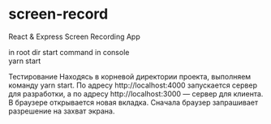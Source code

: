 # screen-record
React &amp; Express Screen Recording App

in root dir   start command in console  
yarn start



Тестирование
Находясь в корневой директории проекта, выполняем команду yarn start.
По адресу http://localhost:4000 запускается сервер для разработки, а по адресу http://localhost:3000 — сервер для клиента. В браузере открывается новая вкладка.
Сначала браузер запрашивает разрешение на захват экрана.
